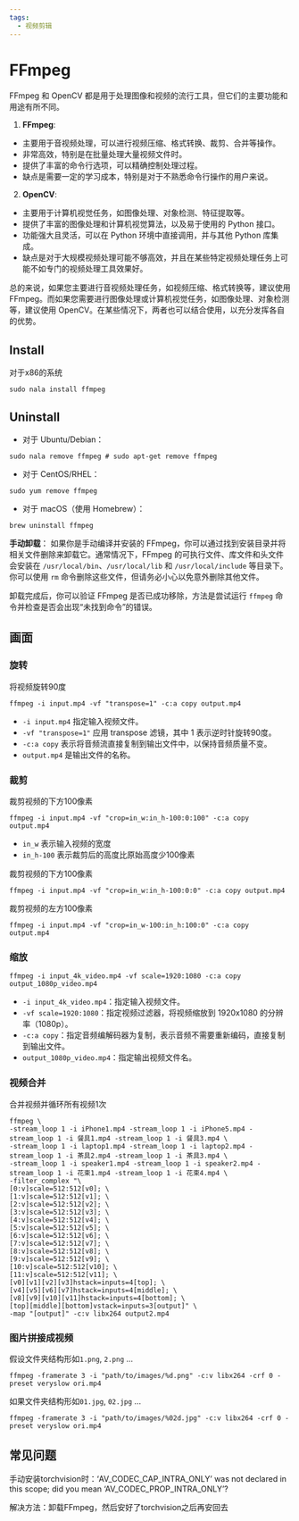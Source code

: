 ```yaml
---
tags:
  - 视频剪辑
---
```


# FFmpeg

FFmpeg 和 OpenCV 都是用于处理图像和视频的流行工具，但它们的主要功能和用途有所不同。

1. **FFmpeg**:
- 主要用于音视频处理，可以进行视频压缩、格式转换、裁剪、合并等操作。
- 非常高效，特别是在批量处理大量视频文件时。
- 提供了丰富的命令行选项，可以精确控制处理过程。
- 缺点是需要一定的学习成本，特别是对于不熟悉命令行操作的用户来说。

2. **OpenCV**:
- 主要用于计算机视觉任务，如图像处理、对象检测、特征提取等。
- 提供了丰富的图像处理和计算机视觉算法，以及易于使用的 Python 接口。
- 功能强大且灵活，可以在 Python 环境中直接调用，并与其他 Python 库集成。
- 缺点是对于大规模视频处理可能不够高效，并且在某些特定视频处理任务上可能不如专门的视频处理工具效果好。

总的来说，如果您主要进行音视频处理任务，如视频压缩、格式转换等，建议使用 FFmpeg。而如果您需要进行图像处理或计算机视觉任务，如图像处理、对象检测等，建议使用 OpenCV。在某些情况下，两者也可以结合使用，以充分发挥各自的优势。

## Install
对于x86的系统
```shell
sudo nala install ffmpeg
```

## Uninstall
- 对于 Ubuntu/Debian：
```shell
sudo nala remove ffmpeg # sudo apt-get remove ffmpeg
```

- 对于 CentOS/RHEL：
```shell
sudo yum remove ffmpeg
```

- 对于 macOS（使用 Homebrew）：
```shell
brew uninstall ffmpeg
```

**手动卸载**： 如果你是手动编译并安装的 FFmpeg，你可以通过找到安装目录并将相关文件删除来卸载它。通常情况下，FFmpeg 的可执行文件、库文件和头文件会安装在 `/usr/local/bin`、`/usr/local/lib` 和 `/usr/local/include` 等目录下。你可以使用 `rm` 命令删除这些文件，但请务必小心以免意外删除其他文件。

卸载完成后，你可以验证 FFmpeg 是否已成功移除，方法是尝试运行 `ffmpeg` 命令并检查是否会出现“未找到命令”的错误。

## 画面

### 旋转
将视频旋转90度
```shell
ffmpeg -i input.mp4 -vf "transpose=1" -c:a copy output.mp4
```
- `-i input.mp4` 指定输入视频文件。
- `-vf "transpose=1"` 应用 transpose 滤镜，其中 1 表示逆时针旋转90度。
- `-c:a copy` 表示将音频流直接复制到输出文件中，以保持音频质量不变。
- `output.mp4` 是输出文件的名称。

### 裁剪
裁剪视频的下方100像素
```shell
ffmpeg -i input.mp4 -vf "crop=in_w:in_h-100:0:100" -c:a copy output.mp4
```
- `in_w` 表示输入视频的宽度
- `in_h-100` 表示裁剪后的高度比原始高度少100像素

裁剪视频的下方100像素
```shell
ffmpeg -i input.mp4 -vf "crop=in_w:in_h-100:0:0" -c:a copy output.mp4
```

裁剪视频的左方100像素
```shell
ffmpeg -i input.mp4 -vf "crop=in_w-100:in_h:100:0" -c:a copy output.mp4
```

### 缩放
```shell
ffmpeg -i input_4k_video.mp4 -vf scale=1920:1080 -c:a copy output_1080p_video.mp4
```
- `-i input_4k_video.mp4`：指定输入视频文件。
- `-vf scale=1920:1080`：指定视频过滤器，将视频缩放到 1920x1080 的分辨率（1080p）。
- `-c:a copy`：指定音频编解码器为复制，表示音频不需要重新编码，直接复制到输出文件。
- `output_1080p_video.mp4`：指定输出视频文件名。

### 视频合并

合并视频并循环所有视频1次
```shell
ffmpeg \
-stream_loop 1 -i iPhone1.mp4 -stream_loop 1 -i iPhone5.mp4 -stream_loop 1 -i 餐具1.mp4 -stream_loop 1 -i 餐具3.mp4 \
-stream_loop 1 -i laptop1.mp4 -stream_loop 1 -i laptop2.mp4 -stream_loop 1 -i 茶具2.mp4 -stream_loop 1 -i 茶具3.mp4 \
-stream_loop 1 -i speaker1.mp4 -stream_loop 1 -i speaker2.mp4 -stream_loop 1 -i 花束1.mp4 -stream_loop 1 -i 花束4.mp4 \
-filter_complex "\
[0:v]scale=512:512[v0]; \
[1:v]scale=512:512[v1]; \
[2:v]scale=512:512[v2]; \
[3:v]scale=512:512[v3]; \
[4:v]scale=512:512[v4]; \
[5:v]scale=512:512[v5]; \
[6:v]scale=512:512[v6]; \
[7:v]scale=512:512[v7]; \
[8:v]scale=512:512[v8]; \
[9:v]scale=512:512[v9]; \
[10:v]scale=512:512[v10]; \
[11:v]scale=512:512[v11]; \
[v0][v1][v2][v3]hstack=inputs=4[top]; \
[v4][v5][v6][v7]hstack=inputs=4[middle]; \
[v8][v9][v10][v11]hstack=inputs=4[bottom]; \
[top][middle][bottom]vstack=inputs=3[output]" \
-map "[output]" -c:v libx264 output2.mp4
```

### 图片拼接成视频
假设文件夹结构形如`1.png`, `2.png` ...
```shell
ffmpeg -framerate 3 -i "path/to/images/%d.png" -c:v libx264 -crf 0 -preset veryslow ori.mp4
```

如果文件夹结构形如`01.jpg`, `02.jpg` ...
```shell
ffmpeg -framerate 3 -i "path/to/images/%02d.jpg" -c:v libx264 -crf 0 -preset veryslow ori.mp4
```

## 常见问题
手动安装torchvision时：‘AV_CODEC_CAP_INTRA_ONLY’ was not declared in this scope; did you mean ‘AV_CODEC_PROP_INTRA_ONLY’?

解决方法：卸载FFmpeg，然后安好了torchvision之后再安回去

